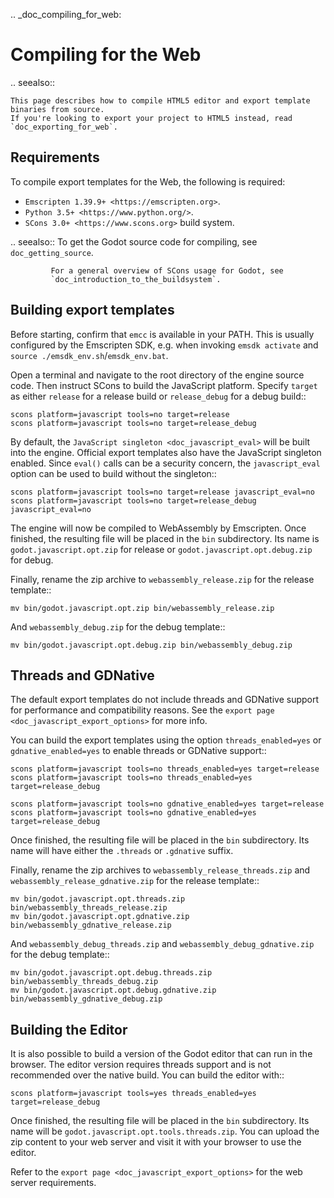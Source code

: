 .. _doc_compiling_for_web:

Compiling for the Web
=====================

.. seealso::

    This page describes how to compile HTML5 editor and export template binaries from source.
    If you're looking to export your project to HTML5 instead, read `doc_exporting_for_web`.


Requirements
------------

To compile export templates for the Web, the following is required:

-  `Emscripten 1.39.9+ <https://emscripten.org>`.
-  `Python 3.5+ <https://www.python.org/>`.
-  `SCons 3.0+ <https://www.scons.org>` build system.

.. seealso:: To get the Godot source code for compiling, see
             `doc_getting_source`.

             For a general overview of SCons usage for Godot, see
             `doc_introduction_to_the_buildsystem`.

Building export templates
-------------------------

Before starting, confirm that `emcc` is available in your PATH. This is
usually configured by the Emscripten SDK, e.g. when invoking `emsdk activate`
and `source ./emsdk_env.sh`/`emsdk_env.bat`.

Open a terminal and navigate to the root directory of the engine source code.
Then instruct SCons to build the JavaScript platform. Specify `target` as
either `release` for a release build or `release_debug` for a debug build::

    scons platform=javascript tools=no target=release
    scons platform=javascript tools=no target=release_debug

By default, the `JavaScript singleton <doc_javascript_eval>` will be built
into the engine. Official export templates also have the JavaScript singleton
enabled. Since `eval()` calls can be a security concern, the
`javascript_eval` option can be used to build without the singleton::

    scons platform=javascript tools=no target=release javascript_eval=no
    scons platform=javascript tools=no target=release_debug javascript_eval=no

The engine will now be compiled to WebAssembly by Emscripten. Once finished,
the resulting file will be placed in the `bin` subdirectory. Its name is
`godot.javascript.opt.zip` for release or `godot.javascript.opt.debug.zip`
for debug.

Finally, rename the zip archive to `webassembly_release.zip` for the
release template::

    mv bin/godot.javascript.opt.zip bin/webassembly_release.zip

And `webassembly_debug.zip` for the debug template::

    mv bin/godot.javascript.opt.debug.zip bin/webassembly_debug.zip

Threads and GDNative
--------------------

The default export templates do not include threads and GDNative support for
performance and compatibility reasons. See the
`export page <doc_javascript_export_options>` for more info.

You can build the export templates using the option `threads_enabled=yes` or
`gdnative_enabled=yes` to enable threads or GDNative support::

    scons platform=javascript tools=no threads_enabled=yes target=release
    scons platform=javascript tools=no threads_enabled=yes target=release_debug

    scons platform=javascript tools=no gdnative_enabled=yes target=release
    scons platform=javascript tools=no gdnative_enabled=yes target=release_debug

Once finished, the resulting file will be placed in the `bin` subdirectory.
Its name will have either the `.threads` or `.gdnative` suffix.

Finally, rename the zip archives to `webassembly_release_threads.zip` and
`webassembly_release_gdnative.zip` for the release template::

    mv bin/godot.javascript.opt.threads.zip bin/webassembly_threads_release.zip
    mv bin/godot.javascript.opt.gdnative.zip bin/webassembly_gdnative_release.zip

And `webassembly_debug_threads.zip` and `webassembly_debug_gdnative.zip` for
the debug template::

    mv bin/godot.javascript.opt.debug.threads.zip bin/webassembly_threads_debug.zip
    mv bin/godot.javascript.opt.debug.gdnative.zip bin/webassembly_gdnative_debug.zip

Building the Editor
-------------------

It is also possible to build a version of the Godot editor that can run in the
browser. The editor version requires threads support and is not recommended
over the native build. You can build the editor with::

    scons platform=javascript tools=yes threads_enabled=yes target=release_debug

Once finished, the resulting file will be placed in the `bin` subdirectory.
Its name will be `godot.javascript.opt.tools.threads.zip`. You can upload the
zip content to your web server and visit it with your browser to use the editor.

Refer to the `export page <doc_javascript_export_options>` for the web
server requirements.
